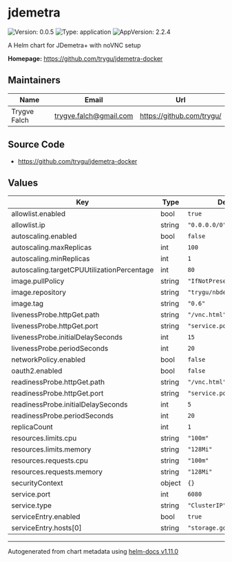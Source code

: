 # jdemetra

![Version: 0.0.5](https://img.shields.io/badge/Version-0.0.5-informational?style=flat-square) ![Type: application](https://img.shields.io/badge/Type-application-informational?style=flat-square) ![AppVersion: 2.2.4](https://img.shields.io/badge/AppVersion-2.2.4-informational?style=flat-square)

A Helm chart for JDemetra+ with noVNC setup

**Homepage:** <https://github.com/trygu/jdemetra-docker>

## Maintainers

| Name | Email | Url |
| ---- | ------ | --- |
| Trygve Falch | <trygve.falch@gmail.com> | <https://github.com/trygu/> |

## Source Code

* <https://github.com/trygu/jdemetra-docker>

## Values

| Key | Type | Default | Description |
|-----|------|---------|-------------|
| allowlist.enabled | bool | `true` |  |
| allowlist.ip | string | `"0.0.0.0/0"` |  |
| autoscaling.enabled | bool | `false` |  |
| autoscaling.maxReplicas | int | `100` |  |
| autoscaling.minReplicas | int | `1` |  |
| autoscaling.targetCPUUtilizationPercentage | int | `80` |  |
| image.pullPolicy | string | `"IfNotPresent"` |  |
| image.repository | string | `"trygu/nbdemetra"` |  |
| image.tag | string | `"0.6"` |  |
| livenessProbe.httpGet.path | string | `"/vnc.html"` |  |
| livenessProbe.httpGet.port | string | `"service.port"` |  |
| livenessProbe.initialDelaySeconds | int | `15` |  |
| livenessProbe.periodSeconds | int | `20` |  |
| networkPolicy.enabled | bool | `false` |  |
| oauth2.enabled | bool | `false` |  |
| readinessProbe.httpGet.path | string | `"/vnc.html"` |  |
| readinessProbe.httpGet.port | string | `"service.port"` |  |
| readinessProbe.initialDelaySeconds | int | `5` |  |
| readinessProbe.periodSeconds | int | `20` |  |
| replicaCount | int | `1` |  |
| resources.limits.cpu | string | `"100m"` |  |
| resources.limits.memory | string | `"128Mi"` |  |
| resources.requests.cpu | string | `"100m"` |  |
| resources.requests.memory | string | `"128Mi"` |  |
| securityContext | object | `{}` |  |
| service.port | int | `6080` |  |
| service.type | string | `"ClusterIP"` |  |
| serviceEntry.enabled | bool | `true` |  |
| serviceEntry.hosts[0] | string | `"storage.googleapis.com"` |  |

----------------------------------------------
Autogenerated from chart metadata using [helm-docs v1.11.0](https://github.com/norwoodj/helm-docs/releases/v1.11.0)
